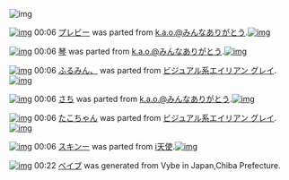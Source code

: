 ![img](http://gdrive-cdn.herokuapp.com/537b65a5bc09f0000721dda7/512px-barcode.png)

[![img](http://www.deviantsart.com/2ot5402.png)](http://www.barcodekanojo.com/kanojo/1949505/%E3%83%97%E3%83%AC%E3%83%93%E3%83%BC) 00:06 [プレビー](http://www.barcodekanojo.com/kanojo/1949505/%E3%83%97%E3%83%AC%E3%83%93%E3%83%BC) was parted from [k.a.o.@みんなありがとう](http://www.barcodekanojo.com/kanojo/1949505/%E3%83%97%E3%83%AC%E3%83%93%E3%83%BC).[![img](http://www.deviantsart.com/1ne7497.jpeg)](http://www.barcodekanojo.com/user/30944/k.a.o.%40%E3%81%BF%E3%82%93%E3%81%AA%E3%81%82%E3%82%8A%E3%81%8C%E3%81%A8%E3%81%86) 

[![img](http://www.deviantsart.com/2e8256e.png)](http://www.barcodekanojo.com/kanojo/3174073/%E7%90%B4) 00:06 [琴](http://www.barcodekanojo.com/kanojo/3174073/%E7%90%B4) was parted from [k.a.o.@みんなありがとう](http://www.barcodekanojo.com/kanojo/3174073/%E7%90%B4).[![img](http://www.deviantsart.com/1ne7497.jpeg)](http://www.barcodekanojo.com/user/30944/k.a.o.%40%E3%81%BF%E3%82%93%E3%81%AA%E3%81%82%E3%82%8A%E3%81%8C%E3%81%A8%E3%81%86) 

[![img](http://www.deviantsart.com/3gp8hv6.png)](http://www.barcodekanojo.com/kanojo/3193545/%E3%81%B5%E3%82%8B%E3%81%BF%E3%82%93%E3%80%81) 00:06 [ふるみん、](http://www.barcodekanojo.com/kanojo/3193545/%E3%81%B5%E3%82%8B%E3%81%BF%E3%82%93%E3%80%81) was parted from [ビジュアル系エイリアン グレイ](http://www.barcodekanojo.com/kanojo/3193545/%E3%81%B5%E3%82%8B%E3%81%BF%E3%82%93%E3%80%81).[![img](http://www.deviantsart.com/kj51e0.jpeg)](http://www.barcodekanojo.com/user/441/%E3%83%93%E3%82%B8%E3%83%A5%E3%82%A2%E3%83%AB%E7%B3%BB%E3%82%A8%E3%82%A4%E3%83%AA%E3%82%A2%E3%83%B3%20%E3%82%B0%E3%83%AC%E3%82%A4) 

[![img](http://www.deviantsart.com/3c4c97e.png)](http://www.barcodekanojo.com/kanojo/1431620/%E3%81%95%E3%81%A1) 00:06 [さち](http://www.barcodekanojo.com/kanojo/1431620/%E3%81%95%E3%81%A1) was parted from [k.a.o.@みんなありがとう](http://www.barcodekanojo.com/kanojo/1431620/%E3%81%95%E3%81%A1).[![img](http://www.deviantsart.com/1ne7497.jpeg)](http://www.barcodekanojo.com/user/30944/k.a.o.%40%E3%81%BF%E3%82%93%E3%81%AA%E3%81%82%E3%82%8A%E3%81%8C%E3%81%A8%E3%81%86) 

[![img](http://www.deviantsart.com/j6u9fa.png)](http://www.barcodekanojo.com/kanojo/3193544/%E3%81%9F%E3%81%93%E3%81%A1%E3%82%83%E3%82%93) 00:06 [たこちゃん](http://www.barcodekanojo.com/kanojo/3193544/%E3%81%9F%E3%81%93%E3%81%A1%E3%82%83%E3%82%93) was parted from [ビジュアル系エイリアン グレイ](http://www.barcodekanojo.com/kanojo/3193544/%E3%81%9F%E3%81%93%E3%81%A1%E3%82%83%E3%82%93).[![img](http://www.deviantsart.com/kj51e0.jpeg)](http://www.barcodekanojo.com/user/441/%E3%83%93%E3%82%B8%E3%83%A5%E3%82%A2%E3%83%AB%E7%B3%BB%E3%82%A8%E3%82%A4%E3%83%AA%E3%82%A2%E3%83%B3%20%E3%82%B0%E3%83%AC%E3%82%A4) 

[![img](http://www.deviantsart.com/3vuahiq.png)](http://www.barcodekanojo.com/kanojo/276965/%E3%82%B9%E3%82%AD%E3%83%B3%E3%83%BC) 00:06 [スキンー](http://www.barcodekanojo.com/kanojo/276965/%E3%82%B9%E3%82%AD%E3%83%B3%E3%83%BC) was parted from [i天使](http://www.barcodekanojo.com/kanojo/276965/%E3%82%B9%E3%82%AD%E3%83%B3%E3%83%BC).[![img](http://www.deviantsart.com/2dsmm7l.jpeg)](http://www.barcodekanojo.com/user/207887/i%E5%A4%A9%E4%BD%BF) 

[![img](http://www.deviantsart.com/3htcd36.png)](http://www.barcodekanojo.com/kanojo/3193910/%E3%83%99%E3%82%A4%E3%83%96) 00:22 [ベイブ](http://www.barcodekanojo.com/kanojo/3193910/%E3%83%99%E3%82%A4%E3%83%96) was generated from Vybe in Japan,Chiba Prefecture.

